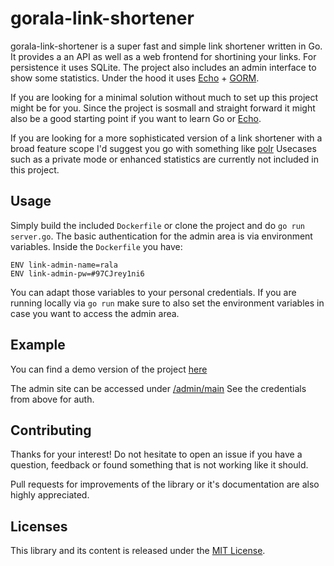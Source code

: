 # gorala-link-shortener

gorala-link-shortener is a super fast and simple link shortener written in Go.
It provides a an API as well as a web frontend for shortining your links.
For persistence it uses SQLite. The project also includes an admin interface to show some statistics.
Under the hood it uses [Echo](https://echo.labstack.com/) + [GORM](https://gorm.io/). 

If you are looking for a minimal solution without much to set up this project might be for you.
Since the project is sosmall and straight forward it might also be a good starting point if you want to learn Go or [Echo](https://echo.labstack.com/).

If you are looking for a more sophisticated version of a link shortener with a broad feature scope I'd suggest you go with something like [polr](https://github.com/cydrobolt/polr)
Usecases such as a private mode or enhanced statistics are currently not included in this project.

## Usage
Simply build the included `Dockerfile` or clone the project and do `go run server.go`.
The basic authentication for the admin area is via environment variables.
Inside the `Dockerfile` you have:

```
ENV link-admin-name=rala
ENV link-admin-pw=#97CJrey1ni6
```

You can adapt those variables to your personal credentials.
If you are running locally via `go run` make sure to also set the environment variables in case you want to access the admin area.

## Example
You can find a demo version of the project [here](https://l.gorala.icu/)

The admin site can be accessed under [/admin/main](https://l.gorala.icu/admin/main)
See the credentials from above for auth.


## Contributing
Thanks for your interest! Do not hesitate to open an issue if you have a question, feedback or found something that is not working like it should.

Pull requests for improvements of the library or it's documentation are also highly appreciated.

## Licenses
This library and its content is released under the [MIT License](https://choosealicense.com/licenses/mit/).
